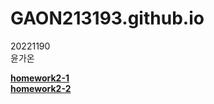 # GAON213193.github.io

20221190    
윤가온<br>


[**homework2-1**](https://github.com/GAON213193/GAON213193.github.io/blob/main/homework%202-1.html)<br>
[**homework2-2**](https://GAON213193.github.io/main/homework%202-2.html)

